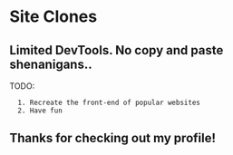 
# Site Clones
## Limited DevTools. No copy and paste shenanigans..
TODO:

      1. Recreate the front-end of popular websites
      2. Have fun
## Thanks for checking out my profile!

